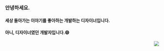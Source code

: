 ### 안녕하세요.
#### 세상 돌아가는 이야기를 좋아하는 개발하는 디자이너입니다.
#### 아니, 디자이너였던 개발자입니다.😄
 
<div align=right>
  <a href="https://hits.seeyoufarm.com"><img src="https://hits.seeyoufarm.com/api/count/incr/badge.svg?url=https%3A%2F%2Fgithub.com%2Fclowncdi&count_bg=%232F2F2F&title_bg=%23B0B0B0&icon=&icon_color=%23E7E7E7&title=GitHub&edge_flat=false"/></a>
</div>

<!--
**clowncdi/clowncdi** is a ✨ _special_ ✨ repository because its `README.md` (this file) appears on your GitHub profile.

Here are some ideas to get you started:

- 🔭 I’m currently working on ...
- 🌱 I’m currently learning ...
- 👯 I’m looking to collaborate on ...
- 🤔 I’m looking for help with ...
- 💬 Ask me about ...
- 📫 How to reach me: ...
- 😄 Pronouns: ...
- ⚡ Fun fact: ...
-->
